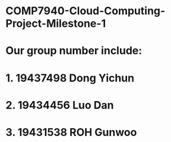 # COMP7940-Cloud-Computing-Project-Milestone-1
# Our group number include:
# 1. 19437498 Dong Yichun
# 2. 19434456 Luo Dan
# 3. 19431538 ROH Gunwoo
